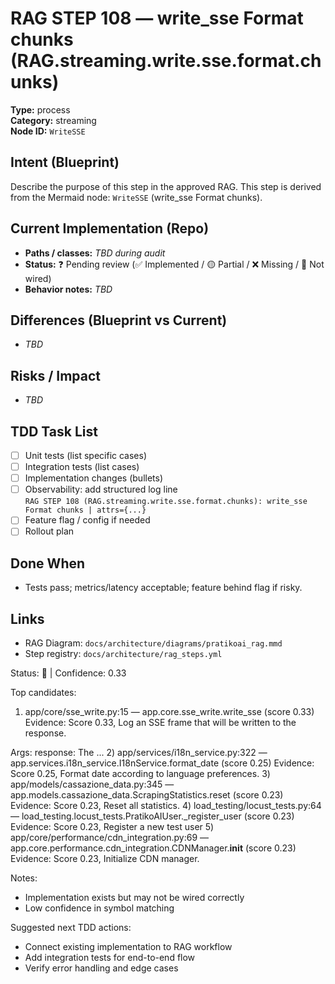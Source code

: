 # RAG STEP 108 — write_sse Format chunks (RAG.streaming.write.sse.format.chunks)

**Type:** process  
**Category:** streaming  
**Node ID:** `WriteSSE`

## Intent (Blueprint)
Describe the purpose of this step in the approved RAG. This step is derived from the Mermaid node: `WriteSSE` (write_sse Format chunks).

## Current Implementation (Repo)
- **Paths / classes:** _TBD during audit_
- **Status:** ❓ Pending review (✅ Implemented / 🟡 Partial / ❌ Missing / 🔌 Not wired)
- **Behavior notes:** _TBD_

## Differences (Blueprint vs Current)
- _TBD_

## Risks / Impact
- _TBD_

## TDD Task List
- [ ] Unit tests (list specific cases)
- [ ] Integration tests (list cases)
- [ ] Implementation changes (bullets)
- [ ] Observability: add structured log line  
  `RAG STEP 108 (RAG.streaming.write.sse.format.chunks): write_sse Format chunks | attrs={...}`
- [ ] Feature flag / config if needed
- [ ] Rollout plan

## Done When
- Tests pass; metrics/latency acceptable; feature behind flag if risky.

## Links
- RAG Diagram: `docs/architecture/diagrams/pratikoai_rag.mmd`
- Step registry: `docs/architecture/rag_steps.yml`


<!-- AUTO-AUDIT:BEGIN -->
Status: 🔌  |  Confidence: 0.33

Top candidates:
1) app/core/sse_write.py:15 — app.core.sse_write.write_sse (score 0.33)
   Evidence: Score 0.33, Log an SSE frame that will be written to the response.

Args:
    response: The ...
2) app/services/i18n_service.py:322 — app.services.i18n_service.I18nService.format_date (score 0.25)
   Evidence: Score 0.25, Format date according to language preferences.
3) app/models/cassazione_data.py:345 — app.models.cassazione_data.ScrapingStatistics.reset (score 0.23)
   Evidence: Score 0.23, Reset all statistics.
4) load_testing/locust_tests.py:64 — load_testing.locust_tests.PratikoAIUser._register_user (score 0.23)
   Evidence: Score 0.23, Register a new test user
5) app/core/performance/cdn_integration.py:69 — app.core.performance.cdn_integration.CDNManager.__init__ (score 0.23)
   Evidence: Score 0.23, Initialize CDN manager.

Notes:
- Implementation exists but may not be wired correctly
- Low confidence in symbol matching

Suggested next TDD actions:
- Connect existing implementation to RAG workflow
- Add integration tests for end-to-end flow
- Verify error handling and edge cases
<!-- AUTO-AUDIT:END -->